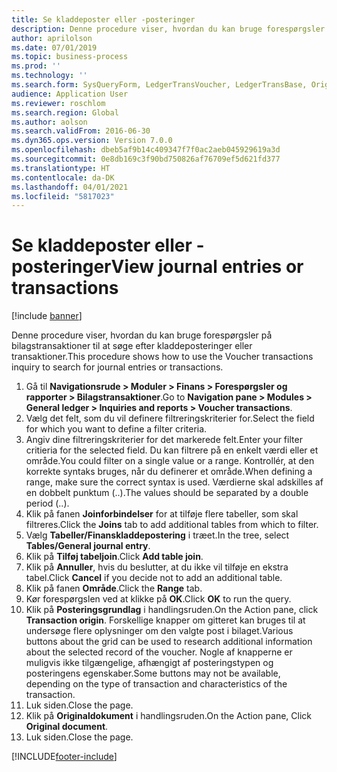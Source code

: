 ```yaml
---
title: Se kladdeposter eller -posteringer
description: Denne procedure viser, hvordan du kan bruge forespørgsler på bilagstransaktioner til at søge efter kladdeposteringer eller transaktioner.
author: aprilolson
ms.date: 07/01/2019
ms.topic: business-process
ms.prod: ''
ms.technology: ''
ms.search.form: SysQueryForm, LedgerTransVoucher, LedgerTransBase, Originaldocuments
audience: Application User
ms.reviewer: roschlom
ms.search.region: Global
ms.author: aolson
ms.search.validFrom: 2016-06-30
ms.dyn365.ops.version: Version 7.0.0
ms.openlocfilehash: dbeb5af9b14c409347f7f0ac2aeb045929619a3d
ms.sourcegitcommit: 0e8db169c3f90bd750826af76709ef5d621fd377
ms.translationtype: HT
ms.contentlocale: da-DK
ms.lasthandoff: 04/01/2021
ms.locfileid: "5817023"
---
```

# <a name="view-journal-entries-or-transactions"></a><span data-ttu-id="771c5-103">Se kladdeposter eller -posteringer</span><span class="sxs-lookup"><span data-stu-id="771c5-103">View journal entries or transactions</span></span>

[!include [banner](../../includes/banner.md)]

<span data-ttu-id="771c5-104">Denne procedure viser, hvordan du kan bruge forespørgsler på bilagstransaktioner til at søge efter kladdeposteringer eller transaktioner.</span><span class="sxs-lookup"><span data-stu-id="771c5-104">This procedure shows how to use the Voucher transactions inquiry to search for journal entries or transactions.</span></span>

1. <span data-ttu-id="771c5-105">Gå til **Navigationsrude > Moduler > Finans > Forespørgsler og rapporter > Bilagstransaktioner**.</span><span class="sxs-lookup"><span data-stu-id="771c5-105">Go to **Navigation pane > Modules > General ledger > Inquiries and reports > Voucher transactions**.</span></span>
2. <span data-ttu-id="771c5-106">Vælg det felt, som du vil definere filtreringskriterier for.</span><span class="sxs-lookup"><span data-stu-id="771c5-106">Select the field for which you want to define a filter criteria.</span></span>
3. <span data-ttu-id="771c5-107">Angiv dine filtreringskriterier for det markerede felt.</span><span class="sxs-lookup"><span data-stu-id="771c5-107">Enter your filter critieria for the selected field.</span></span> <span data-ttu-id="771c5-108">Du kan filtrere på en enkelt værdi eller et område.</span><span class="sxs-lookup"><span data-stu-id="771c5-108">You could filter on a single value or a range.</span></span> <span data-ttu-id="771c5-109">Kontrollér, at den korrekte syntaks bruges, når du definerer et område.</span><span class="sxs-lookup"><span data-stu-id="771c5-109">When defining a range, make sure the correct syntax is used.</span></span> <span data-ttu-id="771c5-110">Værdierne skal adskilles af en dobbelt punktum (..).</span><span class="sxs-lookup"><span data-stu-id="771c5-110">The values should be separated by a double period (..).</span></span>  
4. <span data-ttu-id="771c5-111">Klik på fanen **Joinforbindelser** for at tilføje flere tabeller, som skal filtreres.</span><span class="sxs-lookup"><span data-stu-id="771c5-111">Click the **Joins** tab to add additional tables from which to filter.</span></span>
5. <span data-ttu-id="771c5-112">Vælg **Tabeller/Finanskladdepostering** i træet.</span><span class="sxs-lookup"><span data-stu-id="771c5-112">In the tree, select **Tables/General journal entry**.</span></span>
6. <span data-ttu-id="771c5-113">Klik på **Tilføj tabeljoin**.</span><span class="sxs-lookup"><span data-stu-id="771c5-113">Click **Add table join**.</span></span>
7. <span data-ttu-id="771c5-114">Klik på **Annuller**, hvis du beslutter, at du ikke vil tilføje en ekstra tabel.</span><span class="sxs-lookup"><span data-stu-id="771c5-114">Click **Cancel** if you decide not to add an additional table.</span></span>
8. <span data-ttu-id="771c5-115">Klik på fanen **Område**.</span><span class="sxs-lookup"><span data-stu-id="771c5-115">Click the **Range** tab.</span></span>
9. <span data-ttu-id="771c5-116">Kør forespørgslen ved at klikke på **OK**.</span><span class="sxs-lookup"><span data-stu-id="771c5-116">Click **OK** to run the query.</span></span>
10. <span data-ttu-id="771c5-117">Klik på **Posteringsgrundlag** i handlingsruden.</span><span class="sxs-lookup"><span data-stu-id="771c5-117">On the Action pane, click **Transaction origin**.</span></span> <span data-ttu-id="771c5-118">Forskellige knapper om gitteret kan bruges til at undersøge flere oplysninger om den valgte post i bilaget.</span><span class="sxs-lookup"><span data-stu-id="771c5-118">Various buttons about the grid can be used to research additional information about the selected record of the voucher.</span></span> <span data-ttu-id="771c5-119">Nogle af knapperne er muligvis ikke tilgængelige, afhængigt af posteringstypen og posteringens egenskaber.</span><span class="sxs-lookup"><span data-stu-id="771c5-119">Some buttons may not be available, depending on the type of transaction and characteristics of the transaction.</span></span>
11. <span data-ttu-id="771c5-120">Luk siden.</span><span class="sxs-lookup"><span data-stu-id="771c5-120">Close the page.</span></span>
12. <span data-ttu-id="771c5-121">Klik på **Originaldokument** i handlingsruden.</span><span class="sxs-lookup"><span data-stu-id="771c5-121">On the Action pane, Click **Original document**.</span></span>
13. <span data-ttu-id="771c5-122">Luk siden.</span><span class="sxs-lookup"><span data-stu-id="771c5-122">Close the page.</span></span>



[!INCLUDE[footer-include](../../../includes/footer-banner.md)]